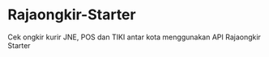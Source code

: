 # Rajaongkir-Starter
Cek ongkir kurir JNE, POS dan TIKI antar kota menggunakan API Rajaongkir Starter
